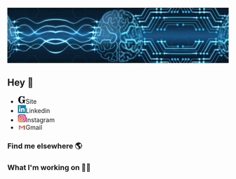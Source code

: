 ![Foto de Capa](images/foto-de-capa.jpeg)

## Hey 👋

- <a href="https://www.gabrielcaussi.com/"><img src="images/site-icon.svg" width="18"></a>Site
- <a href="https://www.linkedin.com/in/gabrielcaussi/"><img src="images/linkedin-icon.svg" width="18"/></a>Linkedin
- <a href="https://www.instagram.com/g_caussi/"><img src="images/instagram-icon.svg" width="18"></a>Instagram
- <a href="https://www.instagram.com/g_caussi/"><img src="images/gmail-icon.svg" width="18"></a>Gmail

### Find me elsewhere 🌎

### What I'm working on 👨‍💻

<!--
**gcaussi/gcaussi** is a ✨ _special_ ✨ repository because its `README.md` (this file) appears on your GitHub profile.

Here are some ideas to get you started:

- 🔭 I’m currently working on ...
- 🌱 I’m currently learning ...
- 👯 I’m looking to collaborate on ...
- 🤔 I’m looking for help with ...
- 💬 Ask me about ...
- 📫 How to reach me: ...
- 😄 Pronouns: ...
- ⚡ Fun fact: ...
-->
